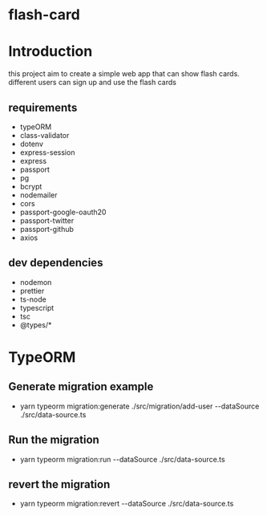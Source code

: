 # flash-card

# Introduction
 this project aim to create a simple web app that can show flash cards.
 different users can sign up and use the flash cards
 

## requirements
- typeORM
- class-validator
- dotenv
- express-session
- express
- passport
- pg
- bcrypt
- nodemailer
- cors
- passport-google-oauth20
- passport-twitter
- passport-github
- axios

## dev dependencies
- nodemon
- prettier
- ts-node
- typescript
- tsc
- @types/* 

# TypeORM

## Generate migration example 
- yarn typeorm migration:generate ./src/migration/add-user --dataSource ./src/data-source.ts
## Run the migration
- yarn typeorm migration:run --dataSource ./src/data-source.ts

## revert the migration
- yarn typeorm migration:revert --dataSource ./src/data-source.ts